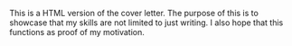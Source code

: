 This is a HTML version of the cover letter. The purpose of this is to showcase that my skills are not limited to just writing.
I also hope that this functions as proof of my motivation.
